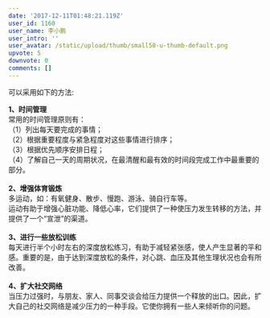```yaml
---
date: '2017-12-11T01:48:21.119Z'
user_id: 1160
user_name: 李小鹏
user_intro: ''
user_avatar: /static/upload/thumb/small50-u-thumb-default.png
upvote: 5
downvote: 0
comments: []
---
```


可以采用如下的方法:

  

<div><b>1、时间管理</b><br>常用的时间管理原则有：<br>（1）列出每天要完成的事情；<br>（2）根据重要程度与紧急程度对这些事情进行排序；<br>（3）根据优先顺序安排日程；<br>（4）了解自己一天的周期状况，在最清醒和最有效的时间段完成工作中最重要的部分。</div>

<div><br><b>2、增强体育锻炼</b><br>多运动，如：有氧健身、散步、慢跑、游泳、骑自行车等。<br>运动有助于增强心脏功能、降低心率，它们提供了一种使压力发生转移的方法，并提供了一个“宣泄”的渠道。</div>

<div><br><b>3、进行一些放松训练</b><br>每天进行半个小时左右的深度放松练习，有助于减轻紧张感，使人产生显著的平和感。重要的是，由于达到深度放松的条件，对心跳、血压及其他生理状况也会有所改善。</div>

<div><br><b>4、扩大社交网络</b><br>当压力过强时，与朋友、家人、同事交谈会给压力提供一个释放的出口。因此，扩大自己的社交网络是减少压力的一种手段。它使你拥有一些人来倾听你的问题。<br></div>
